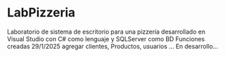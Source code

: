# LabPizzeria
Laboratorio de sistema de escritorio para una pizzería desarrollado en Visual Studio con C# como lenguaje y SQLServer como BD 
Funciones creadas 29/1/2025 agregar clientes, Productos, usuarios ...
En desarrollo...
